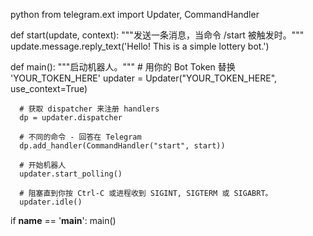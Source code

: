 python
  from telegram.ext import Updater, CommandHandler

  def start(update, context):
      """发送一条消息，当命令 /start 被触发时。"""
      update.message.reply_text('Hello! This is a simple lottery bot.')

  def main():
      """启动机器人。"""
      # 用你的 Bot Token 替换 'YOUR_TOKEN_HERE'
      updater = Updater("YOUR_TOKEN_HERE", use_context=True)

      # 获取 dispatcher 来注册 handlers
      dp = updater.dispatcher

      # 不同的命令 - 回答在 Telegram
      dp.add_handler(CommandHandler("start", start))

      # 开始机器人
      updater.start_polling()

      # 阻塞直到你按 Ctrl-C 或进程收到 SIGINT, SIGTERM 或 SIGABRT。
      updater.idle()

  if __name__ == '__main__':
      main()
  